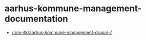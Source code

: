 # aarhus-kommune-management-documentation

* [/rimi-itk/aarhus-kommune-management-drupal-7](/rimi-itk/aarhus-kommune-management-drupal-7)

